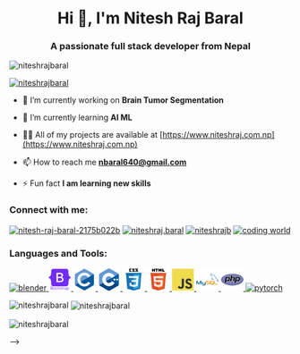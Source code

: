 
<h1 align="center">Hi 👋, I'm Nitesh Raj Baral</h1>
<h3 align="center">A passionate full stack developer from Nepal</h3>

<p align="left"> <img src="https://komarev.com/ghpvc/?username=niteshrajbaral&label=Profile%20views&color=0e75b6&style=flat" alt="niteshrajbaral" /> </p>

<p align="left"> <a href="https://github.com/ryo-ma/github-profile-trophy"><img src="https://github-profile-trophy.vercel.app/?username=niteshrajbaral" alt="niteshrajbaral" /></a> </p>

- 🔭 I’m currently working on **Brain Tumor Segmentation**

- 🌱 I’m currently learning **AI ML**

- 👨‍💻 All of my projects are available at [https://www.niteshraj.com.np](https://www.niteshraj.com.np)

- 📫 How to reach me **nbaral640@gmail.com**

- ⚡ Fun fact **I am learning new skills**

<h3 align="left">Connect with me:</h3>
<p align="left">
<a href="https://linkedin.com/in/nitesh-raj-baral-2175b022b" target="blank"><img align="center" src="https://raw.githubusercontent.com/rahuldkjain/github-profile-readme-generator/master/src/images/icons/Social/linked-in-alt.svg" alt="nitesh-raj-baral-2175b022b" height="30" width="40" /></a>
<a href="https://fb.com/niteshraj.baral" target="blank"><img align="center" src="https://raw.githubusercontent.com/rahuldkjain/github-profile-readme-generator/master/src/images/icons/Social/facebook.svg" alt="niteshraj.baral" height="30" width="40" /></a>
<a href="https://instagram.com/niteshrajb" target="blank"><img align="center" src="https://raw.githubusercontent.com/rahuldkjain/github-profile-readme-generator/master/src/images/icons/Social/instagram.svg" alt="niteshrajb" height="30" width="40" /></a>
<a href="https://www.youtube.com/c/coding world" target="blank"><img align="center" src="https://raw.githubusercontent.com/rahuldkjain/github-profile-readme-generator/master/src/images/icons/Social/youtube.svg" alt="coding world" height="30" width="40" /></a>
</p>

<h3 align="left">Languages and Tools:</h3>
<p align="left"> <a href="https://www.blender.org/" target="_blank" rel="noreferrer"> <img src="https://download.blender.org/branding/community/blender_community_badge_white.svg" alt="blender" width="40" height="40"/> </a> <a href="https://getbootstrap.com" target="_blank" rel="noreferrer"> <img src="https://raw.githubusercontent.com/devicons/devicon/master/icons/bootstrap/bootstrap-plain-wordmark.svg" alt="bootstrap" width="40" height="40"/> </a> <a href="https://www.cprogramming.com/" target="_blank" rel="noreferrer"> <img src="https://raw.githubusercontent.com/devicons/devicon/master/icons/c/c-original.svg" alt="c" width="40" height="40"/> </a> <a href="https://www.w3schools.com/cpp/" target="_blank" rel="noreferrer"> <img src="https://raw.githubusercontent.com/devicons/devicon/master/icons/cplusplus/cplusplus-original.svg" alt="cplusplus" width="40" height="40"/> </a> <a href="https://www.w3schools.com/css/" target="_blank" rel="noreferrer"> <img src="https://raw.githubusercontent.com/devicons/devicon/master/icons/css3/css3-original-wordmark.svg" alt="css3" width="40" height="40"/> </a> <a href="https://www.w3.org/html/" target="_blank" rel="noreferrer"> <img src="https://raw.githubusercontent.com/devicons/devicon/master/icons/html5/html5-original-wordmark.svg" alt="html5" width="40" height="40"/> </a> <a href="https://developer.mozilla.org/en-US/docs/Web/JavaScript" target="_blank" rel="noreferrer"> <img src="https://raw.githubusercontent.com/devicons/devicon/master/icons/javascript/javascript-original.svg" alt="javascript" width="40" height="40"/> </a> <a href="https://www.mysql.com/" target="_blank" rel="noreferrer"> <img src="https://raw.githubusercontent.com/devicons/devicon/master/icons/mysql/mysql-original-wordmark.svg" alt="mysql" width="40" height="40"/> </a> <a href="https://www.php.net" target="_blank" rel="noreferrer"> <img src="https://raw.githubusercontent.com/devicons/devicon/master/icons/php/php-original.svg" alt="php" width="40" height="40"/> </a> <a href="https://pytorch.org/" target="_blank" rel="noreferrer"> <img src="https://www.vectorlogo.zone/logos/pytorch/pytorch-icon.svg" alt="pytorch" width="40" height="40"/> </a> </p>

<p><img align="left" src="https://github-readme-stats.vercel.app/api/top-langs?username=niteshrajbaral&show_icons=true&locale=en&layout=compact" alt="niteshrajbaral" /></p>

<p>&nbsp;<img align="center" src="https://github-readme-stats.vercel.app/api?username=niteshrajbaral&show_icons=true&locale=en" alt="niteshrajbaral" /></p>

<p><img align="center" src="https://github-readme-streak-stats.herokuapp.com/?user=niteshrajbaral&" alt="niteshrajbaral" /></p>

-->
